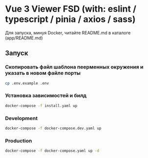 # Vue 3 Viewer FSD (with: eslint / typescript / pinia / axios / sass)

Для запуска, минуя Docker, читайте README.md в каталоге (app/README.md)

## Запуск
### Скопировать файл шаблона пеерменных окружения и указать в новом файле порты
```bash
cp .env.example .env
```
### Установка зависимостей и билд
```bash
docker-compose -f install.yaml up
```
### Development
```bash
docker-compose -f docker-compose.dev.yaml up
```
### Production
```bash
docker-compose -f docker-compose.yaml up -d
```